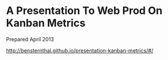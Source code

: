 # A Presentation To Web Prod On Kanban Metrics

Prepared April 2013

http://bensternthal.github.io/presentation-kanban-metrics/#/
